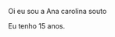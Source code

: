 Oi eu sou a Ana carolina souto

Eu tenho 15 anos.

<!---
Anacarolinasouto/Anacarolinasouto is a ✨ special ✨ repository because its `README.md` (this file) appears on your GitHub profile.
You can click the Preview link to take a look at your changes.
--->
